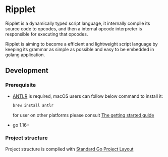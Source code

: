 # Ripplet

Ripplet is a dynamically typed script language, it internally compile its source code to opcodes, and then a internal opcode interpreter is responsible for executing that opcodes.

Ripplet is aiming to become a efficient and lightweight script language by keeping its
grammar as simple as possible and easy to be embedded in golang application.

## Development

### Prerequisite

- [ANTLR](https://www.antlr.org/) is required, macOS users can follow below command to install it:

	```bash
	brew install antlr
	```

  for user on other platforms please consult [The getting started guide](https://github.com/antlr/antlr4/blob/master/doc/getting-started.md)

- go 1.16+

### Project structure 

Project structure is complied with [Standard Go Project Layout](https://github.com/golang-standards/project-layout)

